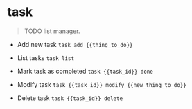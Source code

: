 # task
> TODO list manager.

- Add new task
`task add {{thing_to_do}}`

- List tasks
`task list`

- Mark task as completed
`task {{task_id}} done`

- Modify task
`task {{task_id}} modify {{new_thing_to_do}}`

- Delete task
`task {{task_id}} delete`
